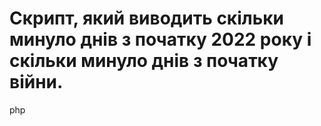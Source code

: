 # Скрипт, який виводить скільки минуло днів з початку 2022 року і скільки минуло днів з початку війни.
php
